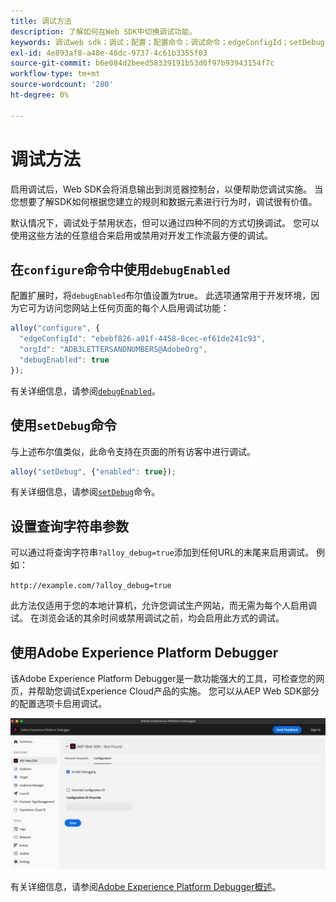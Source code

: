 ```yaml
---
title: 调试方法
description: 了解如何在Web SDK中切换调试功能。
keywords: 调试web sdk；调试；配置；配置命令；调试命令；edgeConfigId；setDebug；debugEnabled；调试；
exl-id: 4e893af8-a48e-48dc-9737-4c61b3355f03
source-git-commit: b6e084d2beed58339191b53d0f97b93943154f7c
workflow-type: tm+mt
source-wordcount: '280'
ht-degree: 0%

---
```


# 调试方法

启用调试后，Web SDK会将消息输出到浏览器控制台，以便帮助您调试实施。 当您想要了解SDK如何根据您建立的规则和数据元素进行行为时，调试很有价值。

默认情况下，调试处于禁用状态，但可以通过四种不同的方式切换调试。 您可以使用这些方法的任意组合来启用或禁用对开发工作流最方便的调试。

## 在`configure`命令中使用`debugEnabled`

配置扩展时，将`debugEnabled`布尔值设置为true。 此选项通常用于开发环境，因为它可为访问您网站上任何页面的每个人启用调试功能：

```js
alloy("configure", {
  "edgeConfigId": "ebebf826-a01f-4458-8cec-ef61de241c93",
  "orgId": "ADB3LETTERSANDNUMBERS@AdobeOrg",
  "debugEnabled": true
});
```

有关详细信息，请参阅[`debugEnabled`](../commands/configure/debugenabled.md)。

## 使用`setDebug`命令

与上述布尔值类似，此命令支持在页面的所有访客中进行调试。

```js
alloy("setDebug", {"enabled": true});
```

有关详细信息，请参阅[`setDebug`](../commands/setdebug.md)命令。

## 设置查询字符串参数

可以通过将查询字符串`?alloy_debug=true`添加到任何URL的末尾来启用调试。 例如：

`http://example.com/?alloy_debug=true`

此方法仅适用于您的本地计算机，允许您调试生产网站，而无需为每个人启用调试。 在浏览会话的其余时间或禁用调试之前，均会启用此方式的调试。

## 使用Adobe Experience Platform Debugger

该Adobe Experience Platform Debugger是一款功能强大的工具，可检查您的网页，并帮助您调试Experience Cloud产品的实施。 您可以从AEP Web SDK部分的配置选项卡启用调试。

![启用调试器](../assets/enable-debugging.png)

有关详细信息，请参阅[Adobe Experience Platform Debugger概述](/help/debugger/home.md)。
